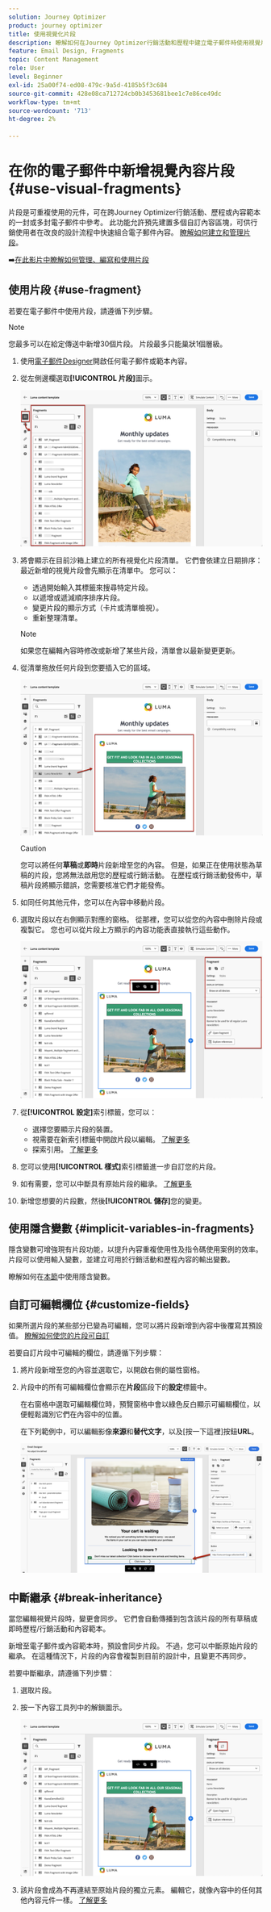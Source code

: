 ```yaml
---
solution: Journey Optimizer
product: journey optimizer
title: 使用視覺化片段
description: 瞭解如何在Journey Optimizer行銷活動和歷程中建立電子郵件時使用視覺片段
feature: Email Design, Fragments
topic: Content Management
role: User
level: Beginner
exl-id: 25a00f74-ed08-479c-9a5d-4185b5f3c684
source-git-commit: 428e08ca712724cb0b3453681bee1c7e86ce49dc
workflow-type: tm+mt
source-wordcount: '713'
ht-degree: 2%

---
```


# 在你的電子郵件中新增視覺內容片段 {#use-visual-fragments}

片段是可重複使用的元件，可在跨Journey Optimizer行銷活動、歷程或內容範本的一封或多封電子郵件中參考。 此功能允許預先建置多個自訂內容區塊，可供行銷使用者在改良的設計流程中快速組合電子郵件內容。 [瞭解如何建立和管理片段](../content-management/fragments.md)。

➡️[在此影片中瞭解如何管理、編寫和使用片段](../content-management/fragments.md#video-fragments)

## 使用片段 {#use-fragment}

若要在電子郵件中使用片段，請遵循下列步驟。

>[!NOTE]
>
>您最多可以在給定傳送中新增30個片段。 片段最多只能巢狀1個層級。


1. 使用[電子郵件Designer](get-started-email-design.md)開啟任何電子郵件或範本內容。

1. 從左側邊欄選取&#x200B;**[!UICONTROL 片段]**&#x200B;圖示。

   ![](assets/fragments-in-designer.png)

1. 將會顯示在目前沙箱上建立的所有視覺化片段清單。 它們會依建立日期排序：最近新增的視覺片段會先顯示在清單中。 您可以：

   * 透過開始輸入其標籤來搜尋特定片段。
   * 以遞增或遞減順序排序片段。
   * 變更片段的顯示方式（卡片或清單檢視）。
   * 重新整理清單。

   >[!NOTE]
   >
   >如果您在編輯內容時修改或新增了某些片段，清單會以最新變更更新。

1. 從清單拖放任何片段到您要插入它的區域。

   ![](assets/fragment-insert.png)

   >[!CAUTION]
   >
   >您可以將任何&#x200B;**草稿**&#x200B;或&#x200B;**即時**&#x200B;片段新增至您的內容。 但是，如果正在使用狀態為草稿的片段，您將無法啟用您的歷程或行銷活動。 在歷程或行銷活動發佈中，草稿片段將顯示錯誤，您需要核准它們才能發佈。

1. 如同任何其他元件，您可以在內容中移動片段。

1. 選取片段以在右側顯示對應的窗格。 從那裡，您可以從您的內容中刪除片段或複製它。 您也可以從片段上方顯示的內容功能表直接執行這些動作。

   ![](assets/fragment-right-pane.png)

1. 從&#x200B;**[!UICONTROL 設定]**&#x200B;索引標籤，您可以：

   * 選擇您要顯示片段的裝置。
   * 視需要在新索引標籤中開啟片段以編輯。 [了解更多](../content-management/fragments.md#edit-fragments)
   * 探索引用。 [了解更多](../content-management/fragments.md#explore-references)

1. 您可以使用&#x200B;**[!UICONTROL 樣式]**&#x200B;索引標籤進一步自訂您的片段。

1. 如有需要，您可以中斷具有原始片段的繼承。 [了解更多](#break-inheritance)

1. 新增您想要的片段數，然後&#x200B;**[!UICONTROL 儲存]**&#x200B;您的變更。

## 使用隱含變數 {#implicit-variables-in-fragments}

隱含變數可增強現有片段功能，以提升內容重複使用性及指令碼使用案例的效率。 片段可以使用輸入變數，並建立可用於行銷活動和歷程內容的輸出變數。

瞭解如何在[本節](../personalization/use-expression-fragments.md#implicit-variables)中使用隱含變數。

## 自訂可編輯欄位 {#customize-fields}

如果所選片段的某些部分已變為可編輯，您可以將片段新增到內容中後覆寫其預設值。 [瞭解如何使您的片段可自訂](../content-management/customizable-fragments.md)

若要自訂片段中可編輯的欄位，請遵循下列步驟：

1. 將片段新增至您的內容並選取它，以開啟右側的屬性窗格。

1. 片段中的所有可編輯欄位會顯示在&#x200B;**片段**&#x200B;區段下的&#x200B;**設定**&#x200B;標籤中。

   在右窗格中選取可編輯欄位時，預覽窗格中會以綠色反白顯示可編輯欄位，以便輕鬆識別它們在內容中的位置。

   在下列範例中，可以編輯影像&#x200B;**來源**&#x200B;和&#x200B;**替代文字**，以及[按一下這裡]按鈕&#x200B;**URL**。

   ![](assets/fragment-editable.png)

## 中斷繼承 {#break-inheritance}

當您編輯視覺片段時，變更會同步。 它們會自動傳播到包含該片段的所有草稿或即時歷程/行銷活動和內容範本。

新增至電子郵件或內容範本時，預設會同步片段。 不過，您可以中斷原始片段的繼承。 在這種情況下，片段的內容會複製到目前的設計中，且變更不再同步。

若要中斷繼承，請遵循下列步驟：

1. 選取片段。

1. 按一下內容工具列中的解鎖圖示。

   ![](assets/fragment-break-inheritance.png)

1. 該片段會成為不再連結至原始片段的獨立元素。 編輯它，就像內容中的任何其他內容元件一樣。 [了解更多](content-components.md)
